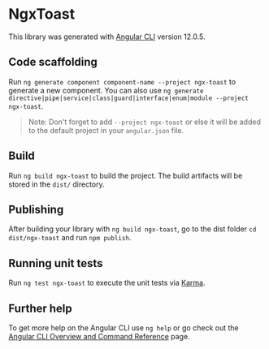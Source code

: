# NgxToast

This library was generated with [Angular CLI](https://github.com/angular/angular-cli) version 12.0.5.

## Code scaffolding

Run `ng generate component component-name --project ngx-toast` to generate a new component. You can also use `ng generate directive|pipe|service|class|guard|interface|enum|module --project ngx-toast`.
> Note: Don't forget to add `--project ngx-toast` or else it will be added to the default project in your `angular.json` file. 

## Build

Run `ng build ngx-toast` to build the project. The build artifacts will be stored in the `dist/` directory.

## Publishing

After building your library with `ng build ngx-toast`, go to the dist folder `cd dist/ngx-toast` and run `npm publish`.

## Running unit tests

Run `ng test ngx-toast` to execute the unit tests via [Karma](https://karma-runner.github.io).

## Further help

To get more help on the Angular CLI use `ng help` or go check out the [Angular CLI Overview and Command Reference](https://angular.io/cli) page.
